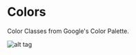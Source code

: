 Colors
======

Color Classes from Google's Color Palette.

![alt tag](https://raw.githubusercontent.com/AuliaYF/Colors/master/Screenshot%20from%202014-12-08%2019:40:29.png)